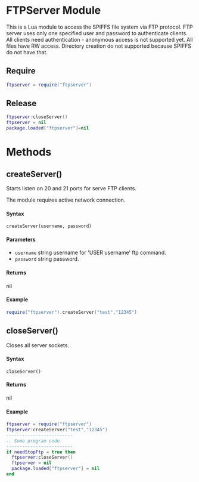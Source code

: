 # FTPServer Module

This is a Lua module to access the SPIFFS file system via FTP protocol. 
FTP server uses only one specified user and password to authenticate clients.
All clients need authentication - anonymous access is not supported yet.
All files have RW access.
Directory creation do not supported because SPIFFS do not have that.

## Require
```lua
ftpserver = require("ftpserver")
```
## Release
```lua
ftpserver:closeServer()
ftpserver = nil
package.loaded["ftpserver"]=nil
```

# Methods

## createServer()
Starts listen on 20 and 21 ports for serve FTP clients. 

The module requires active network connection.

#### Syntax
`createServer(username, password)`

#### Parameters
- `username` string username for 'USER username' ftp command.
- `password` string password.

#### Returns
nil

#### Example
```lua
require("ftpserver").createServer("test","12345")
```

## closeServer()
Closes all server sockets.

#### Syntax
`closeServer()`

#### Returns
nil

#### Example
```lua
ftpserver = require("ftpserver")
ftpserver:createServer("test","12345")
-------------------------
-- Some program code
-------------------------
if needStopFtp = true then
  ftpserver:closeServer()
  ftpserver = nil
  package.loaded["ftpserver"] = nil
end
```

